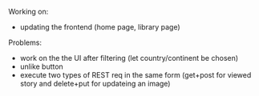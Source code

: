 Working on:
- updating the frontend (home page, library page)


Problems:
- work on the the UI after filtering (let country/continent be chosen)
- unlike button
- execute two types of REST req in the same form (get+post for viewed story and delete+put for updateing an image)

